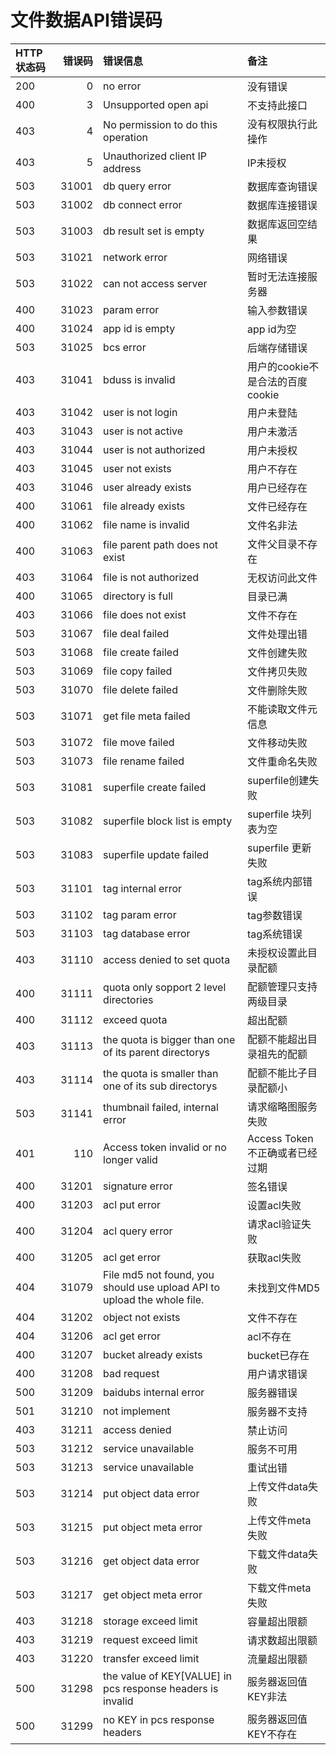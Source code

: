 # 文件数据API错误码

| HTTP状态码 | 错误码 | 错误信息 | 备注 |
| :- | -: | :- | :- |
| 200 | 0 | no error | 没有错误 |
| 400 | 3 | Unsupported open api | 不支持此接口 |
| 403 | 4 | No permission to do this operation | 没有权限执行此操作 |
| 403 | 5 | Unauthorized client IP address | IP未授权 |
| 503 | 31001 | db query error | 数据库查询错误 |
| 503 | 31002 | db connect error | 数据库连接错误 |
| 503 | 31003 | db result set is empty | 数据库返回空结果 |
| 503 | 31021 | network error | 网络错误 |
| 503 | 31022 | can not access server | 暂时无法连接服务器 |
| 400 | 31023 | param error | 输入参数错误 |
| 400 | 31024 | app id is empty | app id为空 |
| 503 | 31025 | bcs error | 后端存储错误 |
| 403 | 31041 | bduss is invalid | 用户的cookie不是合法的百度cookie |
| 403 | 31042 | user is not login | 用户未登陆 |
| 403 | 31043 | user is not active | 用户未激活 |
| 403 | 31044 | user is not authorized | 用户未授权 |
| 403 | 31045 | user not exists | 用户不存在 |
| 403 | 31046 | user already exists | 用户已经存在 |
| 400 | 31061 | file already exists | 文件已经存在 |
| 400 | 31062 | file name is invalid | 文件名非法 |
| 400 | 31063 | file parent path does not exist | 文件父目录不存在 |
| 403 | 31064 | file is not authorized | 无权访问此文件 |
| 400 | 31065 | directory is full | 目录已满 |
| 403 | 31066 | file does not exist | 文件不存在 |
| 503 | 31067 | file deal failed | 文件处理出错 |
| 503 | 31068 | file create failed | 文件创建失败 |
| 503 | 31069 | file copy failed | 文件拷贝失败 |
| 503 | 31070 | file delete failed | 文件删除失败 |
| 503 | 31071 | get file meta failed | 不能读取文件元信息 |
| 503 | 31072 | file move failed | 文件移动失败 |
| 503 | 31073 | file rename failed | 文件重命名失败 |
| 503 | 31081 | superfile create failed | superfile创建失败 |
| 503 | 31082 | superfile block list is empty | superfile 块列表为空 |
| 503 | 31083 | superfile update failed | superfile 更新失败 |
| 503 | 31101 | tag internal error | tag系统内部错误 |
| 503 | 31102 | tag param error | tag参数错误 |
| 503 | 31103 | tag database error | tag系统错误 |
| 403 | 31110 | access denied to set quota | 未授权设置此目录配额 |
| 400 | 31111 | quota only sopport 2 level directories | 配额管理只支持两级目录 |
| 400 | 31112 | exceed quota | 超出配额 |
| 403 | 31113 | the quota is bigger than one of its parent directorys | 配额不能超出目录祖先的配额 |
| 403 | 31114 | the quota is smaller than one of its sub directorys | 配额不能比子目录配额小 |
| 503 | 31141 | thumbnail failed, internal error | 请求缩略图服务失败 |
| 401 | 110 | Access token invalid or no longer valid | Access Token不正确或者已经过期 |
| 400 | 31201 | signature error | 签名错误 |
| 400 | 31203 | acl put error | 设置acl失败 |
| 400 | 31204 | acl query error | 请求acl验证失败 |
| 400 | 31205 | acl get error | 获取acl失败 |
| 404 | 31079 | File md5 not found, you should use upload API to upload the whole file. | 未找到文件MD5 |，| 请使用上传API上传整个文件。 |
| 404 | 31202 | object not exists | 文件不存在 |
| 404 | 31206 | acl get error | acl不存在 |
| 400 | 31207 | bucket already exists | bucket已存在 |
| 400 | 31208 | bad request | 用户请求错误 |
| 500 | 31209 | baidubs internal error | 服务器错误 |
| 501 | 31210 | not implement | 服务器不支持 |
| 403 | 31211 | access denied | 禁止访问 |
| 503 | 31212 | service unavailable | 服务不可用 |
| 503 | 31213 | service unavailable | 重试出错 |
| 503 | 31214 | put object data error | 上传文件data失败 |
| 503 | 31215 | put object meta error | 上传文件meta失败 |
| 503 | 31216 | get object data error | 下载文件data失败 |
| 503 | 31217 | get object meta error | 下载文件meta失败 |
| 403 | 31218 | storage exceed limit | 容量超出限额 |
| 403 | 31219 | request exceed limit | 请求数超出限额 |
| 403 | 31220 | transfer exceed limit | 流量超出限额 |
| 500 | 31298 | the value of KEY[VALUE] in pcs response headers is invalid | 服务器返回值KEY非法 |
| 500 | 31299 | no KEY in pcs response headers | 服务器返回值KEY不存在 |
